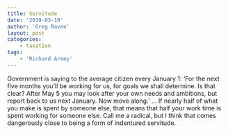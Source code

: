 ```yaml
---
title: Servitude
date: '2019-03-19'
author: 'Greg Raven'
layout: post
categories:
    - taxation
tags:
    - 'Richard Armey'
---
```


Government is saying to the average citizen every January 1: ‘For the next five months you’ll be working for us, for goals we shall determine. Is that clear? After May 5 you may look after your own needs and ambitions, but report back to us next January. Now move along.’ … If nearly half of what you make is spent by someone else, that means that half your work time is spent working for someone else. Call me a radical, but I think that comes dangerously close to being a form of indentured servitude.